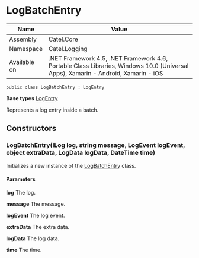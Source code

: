 

# LogBatchEntry

Name|Value
---|---
Assembly|Catel.Core
Namespace|Catel.Logging
Available on|.NET Framework 4.5, .NET Framework 4.6, Portable Class Libraries, Windows 10.0 (Universal Apps), Xamarin - Android, Xamarin - iOS

```
public class LogBatchEntry : LogEntry
```

**Base types**
[LogEntry](/Catel.Core\Catel\Logging\LogEntry.md)


Represents a log entry inside a batch.



## Constructors

### LogBatchEntry(ILog log, string message, LogEvent logEvent, object extraData, LogData logData, DateTime time)

Initializes a new instance of the [LogBatchEntry](#) class.

#### Parameters

**log**
The log.

**message**
The message.

**logEvent**
The log event.

**extraData**
The extra data.

**logData**
The log data.

**time**
The time.



